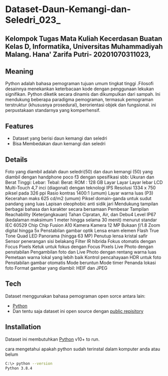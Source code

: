 # Dataset-Daun-Kemangi-dan-Seledri_023_
## Kelompok Tugas Mata Kuliah Kecerdasan Buatan Kelas D, Informatika, Universitas Muhammadiyah Malang. Hana' Zarifa Putri- 20201070311023, 

## Meaning
Python adalah bahasa pemograman tujuan umum tingkat tinggi .Filosofi desainnya menekankan keterbacaan kode dengan penggunaan lekukan signifikan. Python diketik secara dinamis dan dikumpulkan dari sampah. Ini mendukung beberapa paradigma pemograman, termasuk pemograman terstruktur (khususnya prosedural), berorientasi objek dan fungsional. ini perpustakaan standarnya yang komperhensif.

## Features

- Dataset  yang berisi daun kemangi dan seledri
- Bisa Membedakan daun kemangi dan seledri
 
## Details
Foto yang diambil adalah daun seledri(50) dan daun kemangi (50) yang diambil dengan
handphone poco f3 dengan spesifikasi sbb:
Ukuran dan Berat
Tinggi: 
Lebar: 
Tebal: 
Berat: 
ROM : 128 GB
Layar
Layar 
Layar lebar LCD
Multi-Touch 4,7 inci (diagonal) dengan teknologi IPS
Resolusi 1334 x 750 piksel pada 326 ppi
Rasio kontras 1400:1 (umum)
Layar warna luas (P3)
Kecerahan maks 625 cd/m2 (umum)
Piksel domain-ganda untuk sudut pandang yang luas
Lapisan oleophobic anti sidik jari
Mendukung tampilan berbagai bahasa dan karakter secara bersamaan
Pembesar Tampilan
Reachability (Keterjangkauan)
Tahan Cipratan, Air, dan Debu4
Level IP67 (kedalaman maksimum 1 meter hingga selama 30 menit) menurut standar IEC 60529
Chip
Chip Fusion A10
Kamera
Kamera 12 MP
Bukaan ƒ/1.8
Zoom digital hingga 5x
Penstabilan gambar optik
Lensa enam elemen
Flash True Tone Quad LED
Panorama (hingga 63 MP)
Penutup lensa kristal safir
Sensor penerangan sisi belakang
Filter IR hibrida
Fokus otomatis dengan Focus Pixels
Ketuk untuk fokus dengan Focus Pixels
Live Photo dengan penstabilan
Pengambilan foto dan Live Photo dengan rentang warna luas
Pemetaan warna lokal yang lebih baik
Kontrol pencahayaan
HDR untuk foto
Penstabilan gambar otomatis
Mode beruntun
Mode timer
Penanda lokasi foto
Format gambar yang diambil: HEIF dan JPEG

## Tech

Dataset menggunakan bahasa pemograman open sorce antara lain: 
- [Python](https://www.python.org/) 
- Dan tentu saja dataset ini open source dengan [public repisitory](https://github.com/muhammadthoriqalfaruq/Dataset-Daun-Belimbing-Wuluh-dan-Seledri_117_132)

## Installation

Dataset ini membutuhkan [Python](https://www.python.org/downloads/) v10+ to run.

cara mengetahui apakah python sudah terinstal dalam komputer anda atau belum

```sh
C:\> python --version
Python 3.8.4
```


